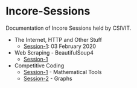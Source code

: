 # Incore-Sessions

Documentation of Incore Sessions held by CSIVIT.

- The Internet, HTTP and Other Stuff
  - [Session-1](./The%20Internet%2C%20HTTP%2C%20and%20Stuff/Session-1.md): 03 February 2020
- Web Scraping - BeautifulSoup4
  - [Session-1](./Web%20Scraping%20-%20BeautifulSoup4/Session-1.md)
- Competitive Coding
  - [Session-1](./Competitive%20Coding/Session-1.md) - Mathematical Tools
  - [Session-2](./Competitive%20Coding/Session-2.md) - Graphs
